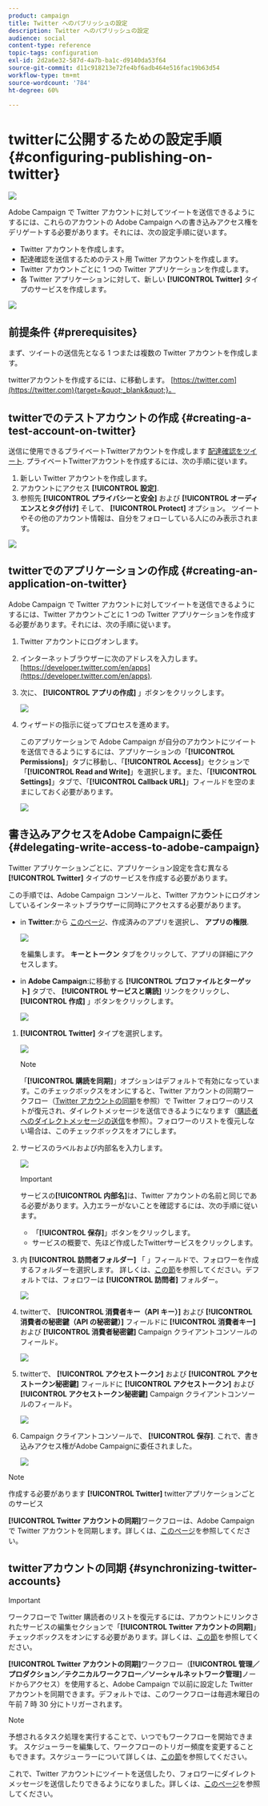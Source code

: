 ```yaml
---
product: campaign
title: Twitter へのパブリッシュの設定
description: Twitter へのパブリッシュの設定
audience: social
content-type: reference
topic-tags: configuration
exl-id: 2d2a6e32-587d-4a7b-ba1c-d9140da53f64
source-git-commit: d11c918213e72fe4bf6adb464e516fac19b63d54
workflow-type: tm+mt
source-wordcount: '784'
ht-degree: 60%

---
```


# twitterに公開するための設定手順{#configuring-publishing-on-twitter}

![](../../assets/v7-only.svg)

Adobe Campaign で Twitter アカウントに対してツイートを送信できるようにするには、これらのアカウントの Adobe Campaign への書き込みアクセス権をデリゲートする必要があります。それには、次の設定手順に従います。

* Twitter アカウントを作成します。
* 配達確認を送信するためのテスト用 Twitter アカウントを作成します。
* Twitter アカウントごとに 1 つの Twitter アプリケーションを作成します。
* 各 Twitter アプリケーションに対して、新しい **[!UICONTROL Twitter]** タイプのサービスを作成します。

![](assets/social_diagram_twitter_service.png)

## 前提条件 {#prerequisites}

まず、ツイートの送信先となる 1 つまたは複数の Twitter アカウントを作成します。

twitterアカウントを作成するには、に移動します。 [https://twitter.com](https://twitter.com){target=&quot;_blank&quot;}。

## twitterでのテストアカウントの作成 {#creating-a-test-account-on-twitter}

送信に使用できるプライベートTwitterアカウントを作成します [配達確認をツイート](../../social/using/publishing-on-twitter.md#sending-the-proof). プライベートTwitterアカウントを作成するには、次の手順に従います。

1. 新しい Twitter アカウントを作成します。
1. アカウントにアクセス  **[!UICONTROL 設定]**.
1. 参照先 **[!UICONTROL プライバシーと安全]** および **[!UICONTROL オーディエンスとタグ付け]** そして、 **[!UICONTROL Protect]** オプション。 ツイートやその他のアカウント情報は、自分をフォローしている人にのみ表示されます。

![](assets/social_twitter_test_page.png)

## twitterでのアプリケーションの作成 {#creating-an-application-on-twitter}

Adobe Campaign で Twitter アカウントに対してツイートを送信できるようにするには、Twitter アカウントごとに 1 つの Twitter アプリケーションを作成する必要があります。それには、次の手順に従います。

1. Twitter アカウントにログオンします。
1. インターネットブラウザーに次のアドレスを入力します。 [https://developer.twitter.com/en/apps](https://developer.twitter.com/en/apps).
1. 次に、 **[!UICONTROL アプリの作成]** 」ボタンをクリックします。

   ![](assets/social_create_twitter_app_001.png)

1. ウィザードの指示に従ってプロセスを進めます。

   このアプリケーションで Adobe Campaign が自分のアカウントにツイートを送信できるようにするには、アプリケーションの「**[!UICONTROL Permissions]**」タブに移動し、「**[!UICONTROL Access]**」セクションで「**[!UICONTROL Read and Write]**」を選択します。また、「**[!UICONTROL Settings]**」タブで、「**[!UICONTROL Callback URL]**」フィールドを空のままにしておく必要があります。

   ![](assets/social_create_twitter_app_002.png)

## 書き込みアクセスをAdobe Campaignに委任 {#delegating-write-access-to-adobe-campaign}

Twitter アプリケーションごとに、アプリケーション設定を含む異なる **[!UICONTROL Twitter]** タイプのサービスを作成する必要があります。

この手順では、Adobe Campaign コンソールと、Twitter アカウントにログオンしているインターネットブラウザーに同時にアクセスする必要があります。

* in **Twitter**:から [このページ](https://developer.twitter.com/en/portal/projects-and-apps)、作成済みのアプリを選択し、 **アプリの権限**.

   ![](assets/social_twitter_service_002.png)

   を編集します。 **キーとトークン** タブをクリックして、アプリの詳細にアクセスします。

* in **Adobe Campaign**:に移動する **[!UICONTROL プロファイルとターゲット]** タブで、 **[!UICONTROL サービスと購読]** リンクをクリックし、 **[!UICONTROL 作成]** 」ボタンをクリックします。

   ![](assets/social_twitter_service_007.png)

1. **[!UICONTROL Twitter]** タイプを選択します。

   ![](assets/social_twitter_service_008.png)

   >[!NOTE]
   >
   >「**[!UICONTROL 購読を同期]**」オプションはデフォルトで有効になっています。このチェックボックスをオンにすると、Twitter アカウントの同期ワークフロー（[Twitter アカウントの同期](#synchronizing-twitter-accounts)を参照）で Twitter フォロワーのリストが復元され、ダイレクトメッセージを送信できるようになります（[購読者へのダイレクトメッセージの送信](../../social/using/publishing-on-twitter.md#sending-direct-messages-to-subscribers)を参照）。フォロワーのリストを復元しない場合は、このチェックボックスをオフにします。

1. サービスのラベルおよび内部名を入力します。

   ![](assets/social_twitter_service_009.png)

   >[!IMPORTANT]
   >
   >サービスの&#x200B;**[!UICONTROL 内部名]**&#x200B;は、Twitter アカウントの名前と同じである必要があります。入力エラーがないことを確認するには、次の手順に従います。

   * 「**[!UICONTROL 保存]**」ボタンをクリックします。
   * サービスの概要で、先ほど作成したTwitterサービスをクリックします。

   <!-- * Select the **[!UICONTROL Twitter page]** tab. The Twitter account should be displayed. 
    
      ![](assets/social_twitter_service_010.png)-->

1. 内 **[!UICONTROL 訪問者フォルダー]** 「 」フィールドで、フォロワーを作成するフォルダーを選択します。 詳しくは、[この節](../../social/using/publishing-on-twitter.md#operating-principle)を参照してください。デフォルトでは、フォロワーは **[!UICONTROL 訪問者]** フォルダー。

   ![](assets/social_twitter_service_010_b.png)

1. twitterで、 **[!UICONTROL 消費者キー（API キー）]** および **[!UICONTROL 消費者の秘密鍵（API の秘密鍵）]** フィールドに **[!UICONTROL 消費者キー]** および **[!UICONTROL 消費者秘密鍵]** Campaign クライアントコンソールのフィールド。

   ![](assets/social_twitter_service_012.png)

1. twitterで、 **[!UICONTROL アクセストークン]** および **[!UICONTROL アクセストークン秘密鍵]** フィールドに **[!UICONTROL アクセストークン]** および **[!UICONTROL アクセストークン秘密鍵]** Campaign クライアントコンソールのフィールド。

   ![](assets/social_twitter_service_013.png)

1. Campaign クライアントコンソールで、 **[!UICONTROL 保存]**. これで、書き込みアクセス権がAdobe Campaignに委任されました。

   ![](assets/social_twitter_service_014.png)

>[!NOTE]
>
>作成する必要があります **[!UICONTROL Twitter]** twitterアプリケーションごとのサービス

**[!UICONTROL Twitter アカウントの同期]**&#x200B;ワークフローは、Adobe Campaign で Twitter アカウントを同期します。詳しくは、[このページ](../../social/using/publishing-on-facebook-walls.md#synchronizing-facebook-pages)を参照してください。

## twitterアカウントの同期 {#synchronizing-twitter-accounts}

>[!IMPORTANT]
>
>ワークフローで Twitter 購読者のリストを復元するには、アカウントにリンクされたサービスの編集セクションで「**[!UICONTROL Twitter アカウントの同期]**」チェックボックスをオンにする必要があります。詳しくは、[この節](#delegating-write-access-to-adobe-campaign)を参照してください。

**[!UICONTROL Twitter アカウントの同期]**&#x200B;ワークフロー（**[!UICONTROL 管理／プロダクション／テクニカルワークフロー／ソーシャルネットワーク管理]**&#x200B;ノードからアクセス）を使用すると、Adobe Campaign で以前に設定した Twitter アカウントを同期できます。デフォルトでは、このワークフローは毎週木曜日の午前 7 時 30 分にトリガーされます。

>[!NOTE]
>
>予想されるタスク処理を実行することで、いつでもワークフローを開始できます。 スケジューラーを編集して、ワークフローのトリガー頻度を変更することもできます。スケジューラーについて詳しくは、[この節](../../workflow/using/scheduler.md)を参照してください。

これで、Twitter アカウントにツイートを送信したり、フォロワーにダイレクトメッセージを送信したりできるようになりました。詳しくは、[このページ](../../social/using/publishing-on-twitter.md)を参照してください。
